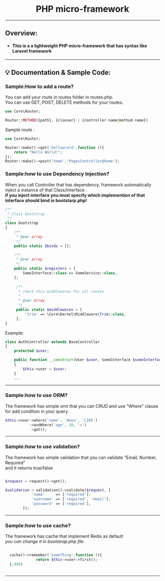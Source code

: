 <h1 align="center">
PHP micro-framework
</h1>

---------------------

## Overview:

- #### This is a a lightweight PHP micro-framework that has syntax like <strong>Laravel framework</strong>
 
----------------------

## :bulb: Documentation & Sample Code:


### Sample:How to add a route?

You can add your route in routes folder in routes.php.
<br>
You can use GET, POST, DELETE methods for your routes.
```php
use Core\Router;

Router::METHOD({path}, {clouser} | {controller-name@method-name}) 
```
Sample route :
```php
use Core\Router;

Router::make()->get('hellowrold',function (){
    return "Hello World!";
});
Router::make()->post('home','PagesController@home');
```

### Sample:how to use Dependency Injection?

When you call Controller that has dependency, framework automatically inject a instance of that Class/Interface .
<br>
<strong>if you inject interface you must specify which implemention of that interface should bind in bootstarp.php!</strong>
```php
/**
 * Class bootstrap
 */
class bootstrap
{
    /**
     * @var array
     */
    public static $binds = [];

    /**
     * @var array
     */
    public static $registers = [
        SomeInterface::class => SomeService::class,
    ];
    
     /**
      * check this middlewares for all routes
      *
      * @var array
      */
     public static $middlewares = [
         'trim' => \Core\Kernel\Middleware\Trim::class,
     ];
}
```

Example:
```php
class AuthController extends BaseController
{
    protected $user;

    public function __construct(User $user, SomeInterface $someInterface)
    {
        $this->user = $user;
    }
    ...
```

---------------------

### Sample:how to use ORM?
The framework has simple orm that you can CRUD and use "Where" clause for add condition in your query.
```php
$this->user->where('name', 'Amin', 'LIKE')
           ->andWhere('age', 20, '=')
            >get();
```

---------------------

### Sample:how to use validation?
The framework has simple validation that you can validate "Email, Number, Required"
<br>
and it returns true/false
```php

$request = request()->get();

$validation = validation()->validate($request, [
            'name'     => ['required'],
            'username' => ['required', 'email'],
            'password' => ['required'],
        ]);
```
---------------------

### Sample:how to use cache?
The framework has cache that implement Redis as default
<br>
<i>you can change it in bootstrap.php file</i>

```php
  
  cache()->remember('someThing',function (){
              return $this->user->first();
  },999)
  
```
---------------------
